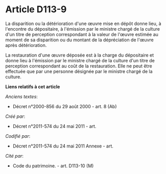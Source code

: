 # Article D113-9

La disparition ou la détérioration d'une œuvre mise en dépôt donne lieu, à l'encontre du dépositaire, à l'émission par le
ministre chargé de la culture d'un titre de perception correspondant à la valeur de l'œuvre estimée au moment de sa
disparition ou du montant de la dépréciation de l'œuvre après détérioration.

La restauration d'une œuvre déposée est à la charge du dépositaire et donne lieu à l'émission par le ministre chargé de la
culture d'un titre de perception correspondant au coût de la restauration. Elle ne peut être effectuée que par une personne
désignée par le ministre chargé de la culture.

**Liens relatifs à cet article**

_Anciens textes_:

  - Décret n°2000-856 du 29 août 2000 - art. 8 (Ab)

_Créé par_:

  - Décret n°2011-574 du 24 mai 2011  - art.

_Codifié par_:

  - Décret n°2011-574 du 24 mai 2011 Annexe - art.

_Cité par_:

  - Code du patrimoine. - art. D113-10 (M)
